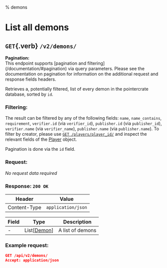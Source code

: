 % demons

<div class='panel fade js-scroll-anim' data-anim='fade' style="position: relative">

# List all demons

## `GET`{.verb} `/v2/demons/`

<div class='info-green'>
<b>Pagination:</b><br>
This endpoint supports [pagination and filtering](/documentation/#pagination) via query parameters. Please see the documentation on pagination for information
on the additional request and response fields headers.
</div>

Retrieves a, potentially filtered, list of every demon in the pointercrate database, sorted by  `id`.

### Filtering:

The result can be filtered by any of the following fields: `name`, `name_contains`, `requirement`, `verifier.id` (via `verifier_id`), `publisher.id` (via `publisher_id`), `verifier.name` (via `verifier_name`), `publisher.name` (via `publisher.name`). To filter by creator, please use
[`GET /players/player_id/`](/documentation/players/#get-player) and inspect the relevant fields of the [Player](/documentation/objects/#player) object.

Pagination is done via the `id` field.

### Request:

_No request data required_

### Response: `200 OK`

| Header       | Value              |
| ------------ | ------------------ |
| Content-Type | `application/json` |

| Field | Type                                         | Description      |
| ----- | -------------------------------------------- | ---------------- |
| -     | List[[Demon](/documentation/objects/#demon)] | A list of demons |

### Example request:

```json
GET /api/v2/demons/
Accept: application/json
```

</div>
